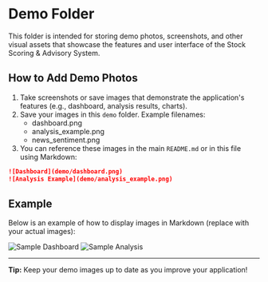 # Demo Folder

This folder is intended for storing demo photos, screenshots, and other visual assets that showcase the features and user interface of the Stock Scoring & Advisory System.

## How to Add Demo Photos

1. Take screenshots or save images that demonstrate the application's features (e.g., dashboard, analysis results, charts).
2. Save your images in this `demo` folder. Example filenames:
   - dashboard.png
   - analysis_example.png
   - news_sentiment.png
3. You can reference these images in the main `README.md` or in this file using Markdown:

```markdown
![Dashboard](demo/dashboard.png)
![Analysis Example](demo/analysis_example.png)
```

## Example

Below is an example of how to display images in Markdown (replace with your actual images):

![Sample Dashboard](demo/dashboard.png)
![Sample Analysis](demo/analysis_example.png)

---

**Tip:** Keep your demo images up to date as you improve your application! 